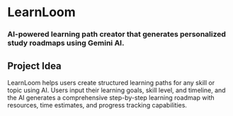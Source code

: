 # LearnLoom
### AI-powered learning path creator that generates personalized study roadmaps using Gemini AI.

## Project Idea

LearnLoom helps users create structured learning paths for any skill or topic using AI. Users input their learning goals, skill level, and timeline, and the AI generates a comprehensive step-by-step learning roadmap with resources, time estimates, and progress tracking capabilities.
